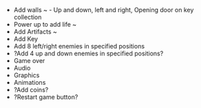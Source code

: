 <!-- - Remove one life at a time -->
<!-- - Make enemy patrol -->
<!-- - Add attack (spacebar) -->
<!-- - Remove enemy on attack -->
- Add walls ~ - Up and down, left and right, Opening door on key collection
- Power up to add life ~
- Add Artifacts ~
- Add Key 
- Add 8 left/right enemies in specified positions
- ?Add 4 up and down enemies in specified positions?
- Game over
- Audio
- Graphics
- Animations
- ?Add coins?
- ?Restart game button?
